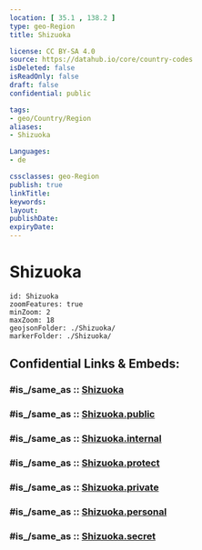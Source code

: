 ```yaml
---
location: [ 35.1 , 138.2 ] 
type: geo-Region
title: Shizuoka

license: CC BY-SA 4.0
source: https://datahub.io/core/country-codes
isDeleted: false
isReadOnly: false
draft: false
confidential: public

tags:
- geo/Country/Region
aliases:
- Shizuoka

Languages:
- de

cssclasses: geo-Region
publish: true
linkTitle: 
keywords: 
layout: 
publishDate: 
expiryDate: 
---
```


# Shizuoka

```leaflet
id: Shizuoka
zoomFeatures: true 
minZoom: 2 
maxZoom: 18
geojsonFolder: ./Shizuoka/
markerFolder: ./Shizuoka/
```


## Confidential Links & Embeds: 

### #is_/same_as :: [Shizuoka](/_Standards/Earth/Continent/Asia/Asia~East/Japan/Regions~Japan/Chūbu/prefectures~Chūbu/Shizuoka.md) 

### #is_/same_as :: [Shizuoka.public](/_public/Earth/Continent/Asia/Asia~East/Japan/Regions~Japan/Chūbu/prefectures~Chūbu/Shizuoka.public.md) 

### #is_/same_as :: [Shizuoka.internal](/_internal/Earth/Continent/Asia/Asia~East/Japan/Regions~Japan/Chūbu/prefectures~Chūbu/Shizuoka.internal.md) 

### #is_/same_as :: [Shizuoka.protect](/_protect/Earth/Continent/Asia/Asia~East/Japan/Regions~Japan/Chūbu/prefectures~Chūbu/Shizuoka.protect.md) 

### #is_/same_as :: [Shizuoka.private](/_private/Earth/Continent/Asia/Asia~East/Japan/Regions~Japan/Chūbu/prefectures~Chūbu/Shizuoka.private.md) 

### #is_/same_as :: [Shizuoka.personal](/_personal/Earth/Continent/Asia/Asia~East/Japan/Regions~Japan/Chūbu/prefectures~Chūbu/Shizuoka.personal.md) 

### #is_/same_as :: [Shizuoka.secret](/_secret/Earth/Continent/Asia/Asia~East/Japan/Regions~Japan/Chūbu/prefectures~Chūbu/Shizuoka.secret.md)

